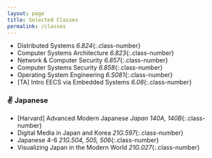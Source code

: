 ```yaml
---
layout: page
title: Selected Classes
permalink: /classes
---
```


- Distributed Systems _6.824_{:.class-number}
- Computer Systems Architecture _6.823_{:.class-number}
- Network & Computer Security _6.857_{:.class-number}
- Computer Systems Security _6.858_{:.class-number}
- Operating System Engineering _6.S081_{:.class-number}
- [TA] Intro EECS via Embedded Systems _6.08_{:.class-number}

### :v: Japanese

- [Harvard] Advanced Modern Japanese _Japan 140A, 140B_{:.class-number}
- Digital Media in Japan and Korea _21G.597_{:.class-number}
- Japanese 4-6 _21G.504, 505, 506_{:.class-number}
- Visualizing Japan in the Modern World _21G.027_{:.class-number}
